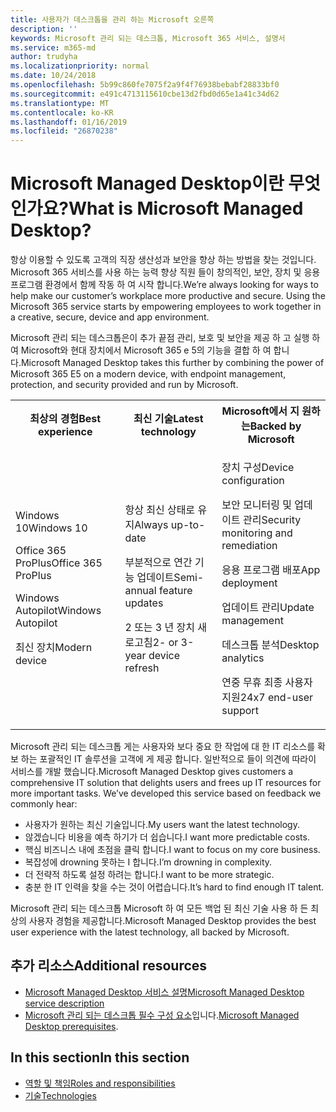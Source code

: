 ```yaml
---
title: 사용자가 데스크톱을 관리 하는 Microsoft 오른쪽
description: ''
keywords: Microsoft 관리 되는 데스크톱, Microsoft 365 서비스, 설명서
ms.service: m365-md
author: trudyha
ms.localizationpriority: normal
ms.date: 10/24/2018
ms.openlocfilehash: 5b99c860fe7075f2a9f4f76938bebabf28833bf0
ms.sourcegitcommit: e491c4713115610cbe13d2fbd0d65e1a41c34d62
ms.translationtype: MT
ms.contentlocale: ko-KR
ms.lasthandoff: 01/16/2019
ms.locfileid: "26870238"
---
```

# <a name="what-is-microsoft-managed-desktop"></a><span data-ttu-id="80a9c-103">Microsoft Managed Desktop이란 무엇인가요?</span><span class="sxs-lookup"><span data-stu-id="80a9c-103">What is Microsoft Managed Desktop?</span></span>

<!--from Overview-->

<span data-ttu-id="80a9c-p101">항상 이용할 수 있도록 고객의 직장 생산성과 보안을 향상 하는 방법을 찾는 것입니다. Microsoft 365 서비스를 사용 하는 능력 향상 직원 들이 창의적인, 보안, 장치 및 응용 프로그램 환경에서 함께 작동 하 여 시작 합니다.</span><span class="sxs-lookup"><span data-stu-id="80a9c-p101">We’re always looking for ways to help make our customer’s workplace more productive and secure. Using the Microsoft 365 service starts by empowering employees to work together in a creative, secure, device and app environment.</span></span>

<span data-ttu-id="80a9c-106">Microsoft 관리 되는 데스크톱은이 추가 끝점 관리, 보호 및 보안을 제공 하 고 실행 하 여 Microsoft와 현대 장치에서 Microsoft 365 e 5의 기능을 결합 하 여 합니다.</span><span class="sxs-lookup"><span data-stu-id="80a9c-106">Microsoft Managed Desktop takes this further by combining the power of Microsoft 365 E5 on a modern device, with endpoint management, protection, and security provided and run by Microsoft.</span></span>


<table>
<tr><th><span data-ttu-id="80a9c-107">최상의 경험</span><span class="sxs-lookup"><span data-stu-id="80a9c-107">Best experience</span></span></th><th><span data-ttu-id="80a9c-108">최신 기술</span><span class="sxs-lookup"><span data-stu-id="80a9c-108">Latest technology</span></span></th><th><span data-ttu-id="80a9c-109">Microsoft에서 지 원하는</span><span class="sxs-lookup"><span data-stu-id="80a9c-109">Backed by Microsoft</span></span></th></tr>
<tr><td><p><span data-ttu-id="80a9c-110">Windows 10</span><span class="sxs-lookup"><span data-stu-id="80a9c-110">Windows 10</span></span></p><p><span data-ttu-id="80a9c-111">Office 365 ProPlus</span><span class="sxs-lookup"><span data-stu-id="80a9c-111">Office 365 ProPlus</span></span></p><p></p><p><span data-ttu-id="80a9c-112">Windows Autopilot</span><span class="sxs-lookup"><span data-stu-id="80a9c-112">Windows Autopilot</span></span></p><p><span data-ttu-id="80a9c-113">최신 장치</span><span class="sxs-lookup"><span data-stu-id="80a9c-113">Modern device</span></span></p></td><td><p><span data-ttu-id="80a9c-114">항상 최신 상태로 유지</span><span class="sxs-lookup"><span data-stu-id="80a9c-114">Always up-to-date</span></span></p><p><span data-ttu-id="80a9c-115">부분적으로 연간 기능 업데이트</span><span class="sxs-lookup"><span data-stu-id="80a9c-115">Semi-annual feature updates</span></span> </p><p><span data-ttu-id="80a9c-116">2 또는 3 년 장치 새로고침</span><span class="sxs-lookup"><span data-stu-id="80a9c-116">2- or 3-year device refresh</span></span></p></td><td><p><span data-ttu-id="80a9c-117">장치 구성</span><span class="sxs-lookup"><span data-stu-id="80a9c-117">Device configuration</span></span></p><p><span data-ttu-id="80a9c-118">보안 모니터링 및 업데이트 관리</span><span class="sxs-lookup"><span data-stu-id="80a9c-118">Security monitoring and remediation</span></span></p><p><span data-ttu-id="80a9c-119">응용 프로그램 배포</span><span class="sxs-lookup"><span data-stu-id="80a9c-119">App deployment</span></span></p><p><span data-ttu-id="80a9c-120">업데이트 관리</span><span class="sxs-lookup"><span data-stu-id="80a9c-120">Update management</span></span></p><p><span data-ttu-id="80a9c-121">데스크톱 분석</span><span class="sxs-lookup"><span data-stu-id="80a9c-121">Desktop analytics</span></span></p><p><span data-ttu-id="80a9c-122">연중 무휴 최종 사용자 지원</span><span class="sxs-lookup"><span data-stu-id="80a9c-122">24x7 end-user support</span></span></p></td></tr>
</table>

<span data-ttu-id="80a9c-p102">Microsoft 관리 되는 데스크톱 게는 사용자와 보다 중요 한 작업에 대 한 IT 리소스를 확보 하는 포괄적인 IT 솔루션을 고객에 게 제공 합니다. 일반적으로 들이 의견에 따라이 서비스를 개발 했습니다.</span><span class="sxs-lookup"><span data-stu-id="80a9c-p102">Microsoft Managed Desktop gives customers a comprehensive IT solution that delights users and frees up IT resources for more important tasks. We’ve developed this service based on feedback we commonly hear:</span></span>
- <span data-ttu-id="80a9c-125">사용자가 원하는 최신 기술입니다.</span><span class="sxs-lookup"><span data-stu-id="80a9c-125">My users want the latest technology.</span></span>
- <span data-ttu-id="80a9c-126">않겠습니다 비용을 예측 하기가 더 쉽습니다.</span><span class="sxs-lookup"><span data-stu-id="80a9c-126">I want more predictable costs.</span></span>
- <span data-ttu-id="80a9c-127">핵심 비즈니스 내에 초점을 클릭 합니다.</span><span class="sxs-lookup"><span data-stu-id="80a9c-127">I want to focus on my core business.</span></span> 
- <span data-ttu-id="80a9c-128">복잡성에 drowning 못하는 I 합니다.</span><span class="sxs-lookup"><span data-stu-id="80a9c-128">I’m drowning in complexity.</span></span> 
- <span data-ttu-id="80a9c-129">더 전략적 하도록 설정 하려는 합니다.</span><span class="sxs-lookup"><span data-stu-id="80a9c-129">I want to be more strategic.</span></span> 
- <span data-ttu-id="80a9c-130">충분 한 IT 인력을 찾을 수는 것이 어렵습니다.</span><span class="sxs-lookup"><span data-stu-id="80a9c-130">It’s hard to find enough IT talent.</span></span>  

<span data-ttu-id="80a9c-131">Microsoft 관리 되는 데스크톱 Microsoft 하 여 모든 백업 된 최신 기술 사용 하 든 최상의 사용자 경험을 제공합니다.</span><span class="sxs-lookup"><span data-stu-id="80a9c-131">Microsoft Managed Desktop provides the best user experience with the latest technology, all backed by Microsoft.</span></span> 

## <a name="additional-resources"></a><span data-ttu-id="80a9c-132">추가 리소스</span><span class="sxs-lookup"><span data-stu-id="80a9c-132">Additional resources</span></span>
- [<span data-ttu-id="80a9c-133">Microsoft Managed Desktop 서비스 설명</span><span class="sxs-lookup"><span data-stu-id="80a9c-133">Microsoft Managed Desktop service description</span></span>](../service-description/index.md)
- <span data-ttu-id="80a9c-134">[Microsoft 관리 되는 데스크톱 필수 구성 요소](../get-ready/prerequisites.md)입니다.</span><span class="sxs-lookup"><span data-stu-id="80a9c-134">[Microsoft Managed Desktop prerequisites](../get-ready/prerequisites.md).</span></span>

<!--When you enroll in Microsoft Managed Desktop, Microsoft provides you with devices that are configured to join your Azure Active Directory tenant. Windows 10, Office 365, and some apps and features associated with [Microsoft 365 Enterprise E5](https://www.microsoft.com/en-us/microsoft-365/compare-all-microsoft-365-plans) are installed (by Microsoft) on your devices. When your employees who are using these devices need help, they contact Microsoft Managed Desktop support (provided by Microsoft) through a custom chat app.--> 

<!--With Microsoft Managed Desktop, you get **software as a service** (Microsoft 365 E5), **Device as a service** (Microsoft Surface devices ready to use), and **IT support as a service** (Help desk and more).--> 
 
## <a name="in-this-section"></a><span data-ttu-id="80a9c-135">In this section</span><span class="sxs-lookup"><span data-stu-id="80a9c-135">In this section</span></span>
- [<span data-ttu-id="80a9c-136">역할 및 책임</span><span class="sxs-lookup"><span data-stu-id="80a9c-136">Roles and responsibilities</span></span>](roles-and-responsibilities.md)
- [<span data-ttu-id="80a9c-137">기술</span><span class="sxs-lookup"><span data-stu-id="80a9c-137">Technologies</span></span>](technologies.md)
